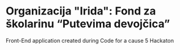 # Organizacija "Irida": Fond za školarinu “Putevima devojčica”

Front-End application created during Code for a cause 5 Hackaton